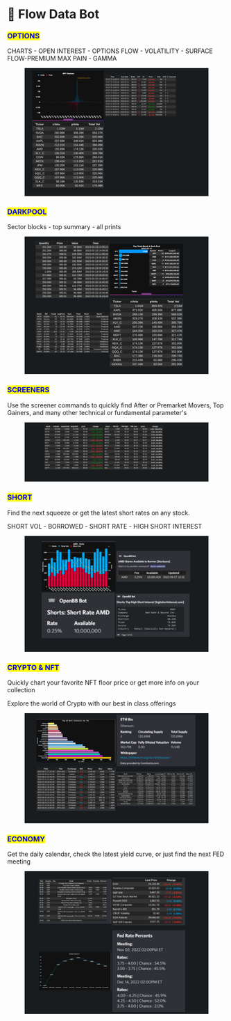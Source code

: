 # 🤖 Flow Data Bot&#x20;

### <mark style="color:blue;">OPTIONS</mark>

CHARTS - OPEN INTEREST - OPTIONS FLOW - VOLATILITY - SURFACE FLOW-PREMIUM MAX PAIN - GAMMA

<figure><img src="../.gitbook/assets/0.png" alt=""><figcaption></figcaption></figure>

### <mark style="color:blue;">DARKPOOL</mark>

Sector blocks - top summary - all prints

<figure><img src="../.gitbook/assets/00.png" alt=""><figcaption></figcaption></figure>

### <mark style="color:blue;">SCREENERS</mark>

Use the screener commands to quickly find After or Premarket Movers, Top Gainers, and many other technical or fundamental parameter's



<figure><img src="../.gitbook/assets/0000000000.png" alt=""><figcaption></figcaption></figure>

### <mark style="color:blue;">SHORT</mark>

Find the next squeeze or get the latest short rates on any stock.

SHORT VOL - BORROWED - SHORT RATE - HIGH SHORT INTEREST



<figure><img src="../.gitbook/assets/333.png" alt=""><figcaption></figcaption></figure>



### <mark style="color:blue;">CRYPTO & NFT</mark>

Quickly chart your favorite NFT floor price or get more info on your collection

Explore the world of Crypto with our best in class offerings



<figure><img src="../.gitbook/assets/nft.png" alt=""><figcaption></figcaption></figure>

### <mark style="color:blue;">ECONOMY</mark>

Get the daily calendar, check the latest yield curve, or just find the next FED meeting

<figure><img src="../.gitbook/assets/xc.png" alt=""><figcaption></figcaption></figure>
